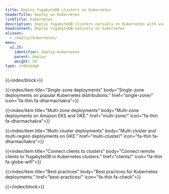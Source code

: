 ```yaml
---
title: Deploy YugabyteDB clusters on Kubernetes
headerTitle: Deploy on Kubernetes
linkTitle: Kubernetes
description: Deploy YugabyteDB clusters natively on Kubernetes with various providers
headcontent: Deploy YugabyteDB natively on Kubernetes
aliases:
  - /deploy/kubernetes/
menu:
  v2.25:
    identifier: deploy-kubernetes
    parent: deploy
    weight: 50
type: indexpage
---
```


{{<index/block>}}

  {{<index/item
    title="Single-zone deployments"
    body="Single-zone deployments on popular Kubernetes distributions."
    href="single-zone/"
    icon="fa-thin fa-dharmachakra">}}

  {{<index/item
    title="Multi-zone deployments"
    body="Multi-zone deployments on Amazon EKS and GKE."
    href="multi-zone/"
    icon="fa-thin fa-dharmachakra">}}

  {{<index/item
    title="Multi-cluster deployments"
    body="Multi-cluster and multi-region deployments on GKE."
    href="multi-cluster/"
    icon="fa-thin fa-dharmachakra">}}

  {{<index/item
    title="Connect clients to clusters"
    body="Connect remote clients to YugabyteDB in Kubernetes clusters."
    href="clients/"
    icon="fa-thin fa-globe-wifi">}}

  {{<index/item
    title="Best practices"
    body="Best practices for Kubernetes deployments."
    href="best-practices/"
    icon="fa-thin fa-check">}}

{{</index/block>}}
